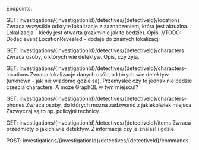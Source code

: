 Endpoints:


GET: investigations/{investigationId}/detectives/{detectiveId}/locations
Zwraca wszystkie odkryte lokalizacje z zaznaczeniem, która jest aktualna.
Lokalizacja - kiedy jest otwarta (rozkminic jak to bedzie).
Opis.
//TODO: Dodać event LocationRevealed - dodaje do znanych lokalizacji


GET: investigations/{investigationId}/detectives/{detectiveId}/characters
Zwraca osoby, o których wie detektyw. Opis, czy żyją.


GET: investigations/{investigationId}/detectives/{detectiveId}/characters-locations
Zwraca lokalizacje danych osób, o których wie detektyw (unknown - jak nie wiadomo gdzie sa).
Przemyslec czy to jednak nie bedzie czescia characters. A moze GraphQL w tym miejscu!?


GET: investigations/{investigationId}/detectives/{detectiveId}/characters-phones
Zwraca osoby, do których można zadzwonić z jakiekolwiek miejsca. Zazwyczaj są to np. policyjni technicy.


GET: investigations/{investigationId}/detectives/{detectiveId}/items
Zwraca przedmioty o jakich wie detektyw. Z informacja czy je znalazl i gdzie.



POST: investigations/{investigationId}/detectives/{detectiveId}/commands
